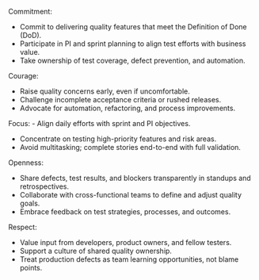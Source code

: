 

Commitment:	

- Commit to delivering quality features that meet the Definition of Done (DoD).
- Participate in PI and sprint planning to align test efforts with business value.
- Take ownership of test coverage, defect prevention, and automation.

Courage:
- Raise quality concerns early, even if uncomfortable.
- Challenge incomplete acceptance criteria or rushed releases.
- Advocate for automation, refactoring, and process improvements.

Focus:
	- Align daily efforts with sprint and PI objectives.
- Concentrate on testing high-priority features and risk areas.
- Avoid multitasking; complete stories end-to-end with full validation.

Openness:

- Share defects, test results, and blockers transparently in standups and retrospectives.
- Collaborate with cross-functional teams to define and adjust quality goals.
- Embrace feedback on test strategies, processes, and outcomes.

Respect:
- Value input from developers, product owners, and fellow testers.
- Support a culture of shared quality ownership.
- Treat production defects as team learning opportunities, not blame points.
